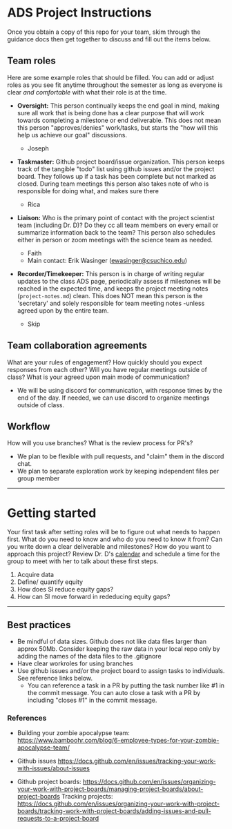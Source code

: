 # ADS Project Instructions

Once you obtain a copy of this repo for your team, skim through the guidance docs then get together to discuss and fill out the items below. 


## Team roles
Here are some example roles that should be filled. You can add or adjust roles as you see fit anytime throughout the semester as long as everyone is clear _and comfortable_ with what their role is at the time. 

* **Oversight:** This person continually keeps the end goal in mind, making sure all work that is being done has a clear purpose that will work towards completing a milestone or end deliverable. This does not mean this person "approves/denies" work/tasks, but starts the "how will this help us achieve our goal" discussions. 
  - Joseph

* **Taskmaster:** Github project board/issue organization. This person keeps track of the tangible "todo" list using github issues and/or the project board. They follows up if a task has been complete but not marked as closed. During team meetings this person also takes note of who is responsible for doing what, and makes sure there
  - Rica

* **Liaison:** Who is the primary point of contact with the project scientist team (including Dr. D)? Do they cc all team members on every email or summarize information back to the team? This person also schedules either in person or zoom meetings with the science team as needed.
  - Faith
  - Main contact: Erik Wasinger (ewasinger@csuchico.edu)

* **Recorder/Timekeeper:** This person is in charge of writing regular updates to the class ADS page, periodically assess if milestones will be reached in the expected time, and keeps the project meeting notes (`project-notes.md`) clean. This does NOT mean this person is the 'secretary' and solely responsible for team meeting notes -unless agreed upon by the entire team. 
  - Skip

## Team collaboration agreements
What are your rules of engagement? How quickly should you expect responses from each other? Will you have regular meetings outside of class? What is your agreed upon main mode of communication?
  - We will be using discord for communication, with response times by the end of the day. If needed, we can use discord to organize meetings outside of class.

## Workflow
How will you use branches? What is the review process for PR's? 
  - We plan to be flexible with pull requests, and "claim" them in the discord chat.
  - We plan to separate exploration work by keeping independent files per group member

-----

# Getting started

Your first task after setting roles will be to figure out what needs to happen first. What do you need to know and who do you need to know it from? Can you write down a clear deliverable and milestones? How do you want to approach this project? Review Dr. D's [calendar](bit.ly/DrD_calendar) and schedule a time for the group to meet with her to talk about these first steps.
1. Acquire data
2. Define/ quantify equity
3. How does SI reduce equity gaps?
4. How can SI move forward in rededucing equity gaps?

-----

## Best practices
* Be mindful of data sizes. Github does not like data files larger than approx 50Mb. Consider keeping the raw data in your local repo only by adding the names of the data files to the .gitignore
* Have clear workroles for using branches
* Use github issues and/or the project board to assign tasks to individuals. See reference links below. 
    - You can reference a task in a PR by putting the task number like #1 in the commit message. You can auto close a task with a PR by including "closes #1" in the commit message. 

### References 
* Building your zombie apocalypse team: https://www.bamboohr.com/blog/6-employee-types-for-your-zombie-apocalypse-team/

* Github issues https://docs.github.com/en/issues/tracking-your-work-with-issues/about-issues
* Github project boards: https://docs.github.com/en/issues/organizing-your-work-with-project-boards/managing-project-boards/about-project-boards 
  Tracking projects: https://docs.github.com/en/issues/organizing-your-work-with-project-boards/tracking-work-with-project-boards/adding-issues-and-pull-requests-to-a-project-board
